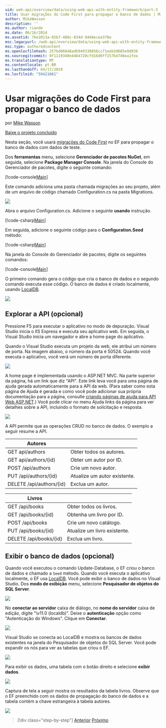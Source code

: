 ```yaml
---
uid: web-api/overview/data/using-web-api-with-entity-framework/part-3
title: Usar migrações do Code First para propagar o banco de dados | Microsoft Docs
author: MikeWasson
description: ''
ms.author: riande
ms.date: 06/16/2014
ms.assetid: 76e2013a-65b7-488c-834d-9448ecea378e
msc.legacyurl: /web-api/overview/data/using-web-api-with-entity-framework/part-3
msc.type: authoredcontent
ms.openlocfilehash: 257bd06848adb949330856cc71eeb3d685e9d036
ms.sourcegitcommit: 0f1119340e4464720cfd16d0ff15764746ea1fea
ms.translationtype: MT
ms.contentlocale: pt-BR
ms.lasthandoff: 04/17/2019
ms.locfileid: "59421661"
---
```

# <a name="use-code-first-migrations-to-seed-the-database"></a>Usar migrações do Code First para propagar o banco de dados

por [Mike Wasson](https://github.com/MikeWasson)

[Baixe o projeto concluído](https://github.com/MikeWasson/BookService)

Nesta seção, você usará [migrações do Code First](https://msdn.microsoft.com/data/jj591621) no EF para propagar o banco de dados com dados de teste.

Dos **ferramentas** menu, selecione **Gerenciador de pacotes NuGet**, em seguida, selecione **Package Manager Console**. Na janela do Console do Gerenciador de pacotes, digite o seguinte comando:

[!code-console[Main](part-3/samples/sample1.cmd)]

Este comando adiciona uma pasta chamada migrações ao seu projeto, além de um arquivo de código chamado Configuration.cs na pasta Migrations.

![](part-3/_static/image1.png)

Abra o arquivo Configuration.cs. Adicione o seguinte **usando** instrução.

[!code-csharp[Main](part-3/samples/sample2.cs)]

Em seguida, adicione o seguinte código para o **Configuration.Seed** método:

[!code-csharp[Main](part-3/samples/sample3.cs)]

Na janela do Console do Gerenciador de pacotes, digite os seguintes comandos:

[!code-console[Main](part-3/samples/sample4.cmd)]

O primeiro comando gera o código que cria o banco de dados e o segundo comando executa esse código. O banco de dados é criado localmente, usando [LocalDB](https://msdn.microsoft.com/library/hh510202.aspx).

![](part-3/_static/image2.png)

## <a name="explore-the-api-optional"></a>Explorar a API (opcional)

Pressione F5 para executar o aplicativo no modo de depuração. Visual Studio inicia o IIS Express e executa seu aplicativo web. Em seguida, o Visual Studio inicia um navegador e abre a home page do aplicativo.

Quando o Visual Studio executa um projeto da web, ele atribui um número de porta. Na imagem abaixo, o número da porta é 50524. Quando você executa o aplicativo, você verá um número de porta diferente.

![](part-3/_static/image3.png)

A home page é implementada usando o ASP.NET MVC. Na parte superior da página, há um link que diz "API". Este link leva você para uma página de ajuda gerada automaticamente para a API da web. (Para saber como esta página de Ajuda é gerada e como você pode adicionar sua própria documentação para a página, consulte [criando páginas de ajuda para API Web ASP.NET](../../getting-started-with-aspnet-web-api/creating-api-help-pages.md).) Você pode clicar no menu Ajuda links da página para ver detalhes sobre a API, incluindo o formato de solicitação e resposta.

![](part-3/_static/image4.png)

A API permite que as operações CRUD no banco de dados. O exemplo a seguir resume a API.

| Autores |  |
| --- | -- |
| GET api/authors | Obter todos os autores. |
| GET api/authors/{id} | Obter um autor por ID. |
| POST /api/authors | Crie um novo autor. |
| PUT /api/authors/{id} | Atualize um autor existente. |
| DELETE /api/authors/{id} | Exclua um autor. |

| Livros |  |
| --- | -- |
| GET /api/books | Obter todos os livros. |
| GET /api/books/{id} | Obtenha um livro por ID. |
| POST /api/books | Crie um novo catálogo. |
| PUT /api/books/{id} | Atualize um livro existente. |
| DELETE /api/books/{id} | Exclua um livro. |

## <a name="view-the-database-optional"></a>Exibir o banco de dados (opcional)

Quando você executou o comando Update-Database, o EF criou o banco de dados e chamado a `Seed` método. Quando você executa o aplicativo localmente, o EF usa [LocalDB](https://blogs.msdn.com/b/sqlexpress/archive/2011/07/12/introducing-localdb-a-better-sql-express.aspx). Você pode exibir o banco de dados no Visual Studio. Dos **modo de exibição** menu, selecione **Pesquisador de objetos do SQL Server**.

![](part-3/_static/image5.png)

No **conectar ao servidor** caixa de diálogo, no **nome do servidor** caixa de edição, digite "\v11.0 (localdb)". Deixe o **autenticação** opção como "Autenticação do Windows". Clique em **Conectar**.

![](part-3/_static/image6.png)

Visual Studio se conecta ao LocalDB e mostra os bancos de dados existentes na janela do Pesquisador de objetos do SQL Server. Você pode expandir os nós para ver as tabelas que criou o EF.

![](part-3/_static/image7.png)

Para exibir os dados, uma tabela com o botão direito e selecione **exibir dados**.

![](part-3/_static/image8.png)

Captura de tela a seguir mostra os resultados da tabela livros. Observe que o EF preenchido com os dados de propagação do banco de dados e a tabela contém a chave estrangeira à tabela autores.

![](part-3/_static/image9.png)

> [!div class="step-by-step"]
> [Anterior](part-2.md)
> [Próximo](part-4.md)
